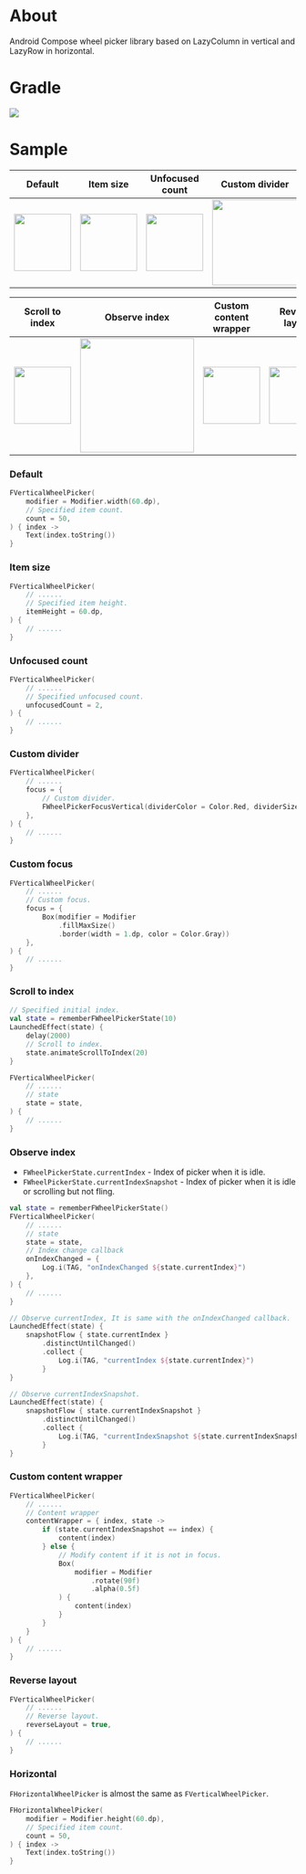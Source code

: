 # About

Android Compose wheel picker library based on LazyColumn in vertical and LazyRow in horizontal.

# Gradle

[![](https://jitpack.io/v/zj565061763/compose-wheel-picker.svg)](https://jitpack.io/#zj565061763/compose-wheel-picker)

# Sample

| Default | Item size | Unfocused count | Custom divider | Custom focus |
| :----: | :----: | :----: | :----: | :----: |
| <img src="https://thumbsnap.com/i/9MTLo4FX.gif?0714" width="100px"/> | <img src="https://thumbsnap.com/i/18SBUBHg.gif?0714" width="100px"/> | <img src="https://thumbsnap.com/i/qH5Z6wL8.gif?0714" width="100px"/> | <img src="https://thumbsnap.com/i/EyjJoDB9.gif?0714" width="150px"/> | <img src="https://thumbsnap.com/i/DhyaDVkH.gif?0714" width="150px"/> |

| Scroll to index | Observe index | Custom content wrapper | Reverse layout | Horizontal |
| :----: | :----: | :----: | :----: | :----: |
| <img src="https://thumbsnap.com/i/5juVMWPU.gif?0714" width="100px"/> | <img src="https://thumbsnap.com/i/6rHShNK4.gif?0714" width="200px"/> | <img src="https://thumbsnap.com/i/cLwTSLZC.gif?0714" width="100px"/> | <img src="https://thumbsnap.com/i/TMtF439g.gif?0714" width="100px"/> | <img src="https://thumbsnap.com/i/enX2Prc8.gif?0714" width="100px"/> |

### Default

```kotlin
FVerticalWheelPicker(
    modifier = Modifier.width(60.dp),
    // Specified item count.
    count = 50,
) { index ->
    Text(index.toString())
}
```

### Item size

```kotlin
FVerticalWheelPicker(
    // ......
    // Specified item height.
    itemHeight = 60.dp,
) {
    // ......
}
```

### Unfocused count

```kotlin
FVerticalWheelPicker(
    // ......
    // Specified unfocused count.
    unfocusedCount = 2,
) {
    // ......
}
```

### Custom divider

```kotlin
FVerticalWheelPicker(
    // ......
    focus = {
        // Custom divider.
        FWheelPickerFocusVertical(dividerColor = Color.Red, dividerSize = 2.dp)
    },
) {
    // ......
}
```

### Custom focus

```kotlin
FVerticalWheelPicker(
    // ......
    // Custom focus.
    focus = {
        Box(modifier = Modifier
            .fillMaxSize()
            .border(width = 1.dp, color = Color.Gray))
    },
) {
    // ......
}
```

### Scroll to index

```kotlin
// Specified initial index.
val state = rememberFWheelPickerState(10)
LaunchedEffect(state) {
    delay(2000)
    // Scroll to index.
    state.animateScrollToIndex(20)
}

FVerticalWheelPicker(
    // ......
    // state
    state = state,
) {
    // ......
}
```

### Observe index

* `FWheelPickerState.currentIndex` - Index of picker when it is idle.
* `FWheelPickerState.currentIndexSnapshot` - Index of picker when it is idle or scrolling but not fling.

```kotlin
val state = rememberFWheelPickerState()
FVerticalWheelPicker(
    // ......
    // state
    state = state,
    // Index change callback
    onIndexChanged = {
        Log.i(TAG, "onIndexChanged ${state.currentIndex}")
    },
) {
    // ......
}

// Observe currentIndex, It is same with the onIndexChanged callback.
LaunchedEffect(state) {
    snapshotFlow { state.currentIndex }
        .distinctUntilChanged()
        .collect {
            Log.i(TAG, "currentIndex ${state.currentIndex}")
        }
}

// Observe currentIndexSnapshot.
LaunchedEffect(state) {
    snapshotFlow { state.currentIndexSnapshot }
        .distinctUntilChanged()
        .collect {
            Log.i(TAG, "currentIndexSnapshot ${state.currentIndexSnapshot}")
        }
}
```

### Custom content wrapper

```kotlin
FVerticalWheelPicker(
    // ......
    // Content wrapper
    contentWrapper = { index, state ->
        if (state.currentIndexSnapshot == index) {
            content(index)
        } else {
            // Modify content if it is not in focus.
            Box(
                modifier = Modifier
                    .rotate(90f)
                    .alpha(0.5f)
            ) {
                content(index)
            }
        }
    }
) {
    // ......
}
```

### Reverse layout

```kotlin
FVerticalWheelPicker(
    // ......
    // Reverse layout.
    reverseLayout = true,
) {
    // ......
}
```

### Horizontal

`FHorizontalWheelPicker` is almost the same as `FVerticalWheelPicker`.

```kotlin
FHorizontalWheelPicker(
    modifier = Modifier.height(60.dp),
    // Specified item count.
    count = 50,
) { index ->
    Text(index.toString())
}
```
